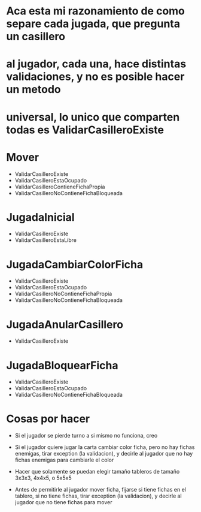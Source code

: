# Aca esta mi razonamiento de como separe cada jugada, que pregunta un casillero
# al jugador, cada una, hace distintas validaciones, y no es posible hacer un metodo
# universal, lo unico que comparten todas es ValidarCasilleroExiste

# Mover
* ValidarCasilleroExiste
* ValidarCasilleroEstaOcupado
* ValidarCasilleroContieneFichaPropia
* ValidarCasilleroNoContieneFichaBloqueada

# JugadaInicial
* ValidarCasilleroExiste
* ValidarCasilleroEstaLibre

# JugadaCambiarColorFicha
* ValidarCasilleroExiste
* ValidarCasilleroEstaOcupado
* ValidarCasilleroNoContieneFichaPropia
* ValidarCasilleroNoContieneFichaBloqueada

# JugadaAnularCasillero
* ValidarCasilleroExiste

# JugadaBloquearFicha
* ValidarCasilleroExiste
* ValidarCasilleroEstaOcupado
* ValidarCasilleroNoContieneFichaBloqueada

# Cosas por hacer

* Si el jugador se pierde turno a si mismo no funciona, creo

* Si el jugador quiere jugar la carta cambiar color ficha, pero no hay fichas enemigas, tirar exception (la validacion), y decirle al jugador que no hay fichas enemigas para cambiarle el color 

* Hacer que solamente se puedan elegir tamaño tableros de tamaño 3x3x3, 4x4x5, o 5x5x5

* Antes de permitirle al jugador mover ficha, fijarse si tiene fichas en el tablero, si no tiene fichas, tirar exception (la validacion), y decirle al jugador que no tiene fichas para mover